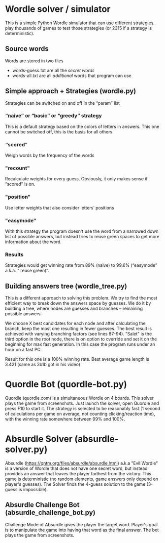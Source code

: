 # Wordle solver / simulator

This is a simple Python Wordle simulator that can use different strategies, play thousands of games to test those strategies (or 2315 if a strategy is deterministic).

## Source words
Words are stored in two files
* words-guess.txt are all the *secret words*
* words-all.txt are all *additional* words that program can use

## Simple approach + Strategies (wordle.py)

Strategies can be switched on and off in the “param” list

### “naive” or “basic” or “greedy” strategy
This is a default strategy based on the colors of letters in answers. This  one cannot be switched off, this is the basis for all others

### “scored"
Weigh words by the frequency of the words

###  "recount"
Recalculate weights for every guess. Obviously, it only makes sense if “scored" is on.

###   "position"
Use letter weights that also consider letters’ positions

### "easymode"
With this strategy the program doesn't use the word from a narrowed down list of possible answers, but instead tries to reuse green spaces to get more information about the word.

### Results
Strategies would get winning rate from 89% (naive) to 99.6% (“easymode” a.k.a. “ reuse green)”.

## Building answers tree (wordle_tree.py)

This is a different approach to solving this problem. We try to find the most efficient way to break down the answers space by guesses. We do it by building a tree, where nodes are guesses and branches – remaining possible answers.

We choose X best candidates for each node and after calculating the branch, keep the most one resulting in fewer guesses.
The best result is achieved with varying branching factors (see lines 87-94).
"Salet" is the third option in the root node, there is on option to override and set it on the beginning for max fast generation. In this case the program runs under an hour on a fast PC.

Result for this one is a 100% winning rate. Best average game length is 3.421 (same as 3b1b got in his video)

# Quordle Bot (quordle-bot.py)

Quordle (quordle.com) is a simultaneous Wordle on 4 boards. This solver plays the game from screenshots. Just launch the solver, open Quordle and press F10 to start it. 
The strategy is selected to be reasonably fast (1 second of calculations per game on average, not counting clicking/reaction time), with the winning rate somewhere between 99% and 100%.

# Absurdle Solver (absurdle-solver.py)

Absurdle (https://qntm.org/files/absurdle/absurdle.html) a.k.a "Evil Wordle" is a version of Wordle that does not have one secret word, but instead provides an answer that leaves the player farthest from the victory. This game is deterministic (no random elements, game answers only depend on player's guesses).
The Solver finds the 4-guess solution to the game (3-guess is impossible).

## Absurdle Challenge Bot (absurdle_challenge_bot.py)

Challenge  Mode of Absurdle gives the player the  target word. Player's goal is to manipulate the game into having that word as the final answer.
The bot plays the game from screenshots.
